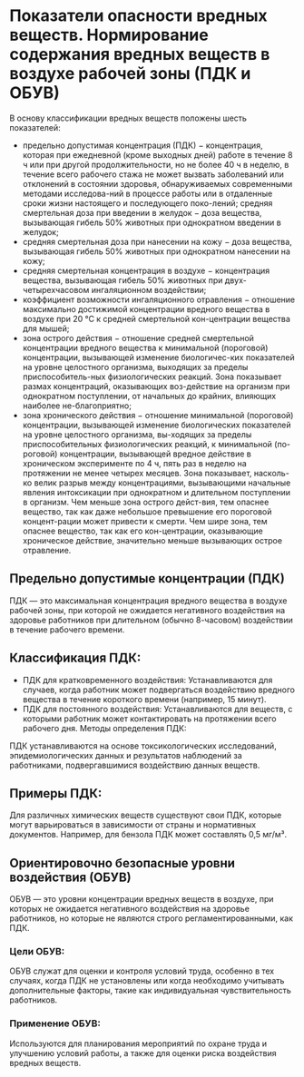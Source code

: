 # Показатели опасности вредных веществ. Нормирование содержания вредных веществ в воздухе рабочей зоны (ПДК и ОБУВ)

В основу классификации вредных веществ положены шесть показателей:

- предельно допустимая концентрация (ПДК) − концентрация, которая при
  ежедневной (кроме выходных дней) работе в течение 8 ч или при другой
  продолжительности, но не более 40 ч в неделю, в течение всего рабочего стажа не
  может вызвать заболеваний или отклонений в состоянии здоровья, обнаруживаемых
  современными методами исследова-ний в процессе работы или в отдаленные сроки
  жизни настоящего и последующего поко-лений; средняя смертельная доза при
  введении в желудок − доза вещества, вызывающая гибель 50% животных при
  однократном введении в желудок;
- средняя смертельная доза при нанесении на кожу − доза вещества, вызывающая
  гибель 50% животных при однократном нанесении на кожу;
- средняя смертельная концентрация в воздухе − концентрация вещества,
  вызывающая гибель 50% животных при двух-четырехчасовом ингаляционном
  воздействии;
- коэффициент возможности ингаляционного отравления − отношение максимально
  достижимой концентрации вредного вещества в воздухе при 20 °С к средней
  смертельной кон-центрации вещества для мышей;
- зона острого действия − отношение средней смертельной концентрации вредного
  вещества к минимальной (пороговой) концентрации, вызывающей изменение
  биологичес-ких показателей на уровне целостного организма, выходящих за пределы
  приспособитель-ных физиологических реакций. Зона показывает размах
  концентраций, оказывающих воз-действие на организм при однократном поступлении,
  от начальных до крайних, влияющих наиболее не-благоприятно;
- зона хронического действия − отношение минимальной (пороговой) концентрации,
  вызывающей изменение биологических показателей на уровне целостного организма,
  вы-ходящих за пределы приспособительных физиологических реакций, к минимальной
  (по-роговой) концентрации, вызывающей вредное действие в хроническом
  эксперименте по 4 ч, пять раз в неделю на протяжении не менее четырех месяцев.
  Зона показывает, насколь-ко велик разрыв между концентрациями, вызывающими
  начальные явления интоксикации при однократном и длительном поступлении в
  организм. Чем меньше зона острого дейст-вия, тем опаснее вещество, так как даже
  небольшое превышение его пороговой концент-рации может привести к смерти. Чем
  шире зона, тем опаснее вещество, так как его кон-центрации, оказывающие
  хроническое действие, значительно меньше вызывающих острое отравление. 

## Предельно допустимые концентрации (ПДК)

ПДК — это максимальная концентрация вредного вещества в воздухе рабочей зоны,
при которой не ожидается негативного воздействия на здоровье работников при
длительном (обычно 8-часовом) воздействии в течение рабочего времени.

## Классификация ПДК:

- ПДК для кратковременного воздействия: Устанавливаются для случаев, когда
  работник может подвергаться воздействию вредного вещества в течение короткого
  времени (например, 15 минут).
- ПДК для постоянного воздействия: Устанавливаются для веществ, с которыми
  работник может контактировать на протяжении всего рабочего дня. Методы
  определения ПДК:

ПДК устанавливаются на основе токсикологических исследований,
эпидемиологических данных и результатов наблюдений за работниками,
подвергавшимися воздействию данных веществ.

## Примеры ПДК:

Для различных химических веществ существуют свои ПДК, которые могут
варьироваться в зависимости от страны и нормативных документов. Например, для
бензола ПДК может составлять 0,5 мг/м³.

## Ориентировочно безопасные уровни воздействия (ОБУВ)

ОБУВ — это уровни концентрации вредных веществ в воздухе, при которых не
ожидается негативного воздействия на здоровье работников, но которые не
являются строго регламентированными, как ПДК.

### Цели ОБУВ:

ОБУВ служат для оценки и контроля условий труда, особенно в тех случаях, когда
ПДК не установлены или когда необходимо учитывать дополнительные факторы, такие
как индивидуальная чувствительность работников.

### Применение ОБУВ:

Используются для планирования мероприятий по охране труда и улучшению условий
работы, а также для оценки риска воздействия вредных веществ.

